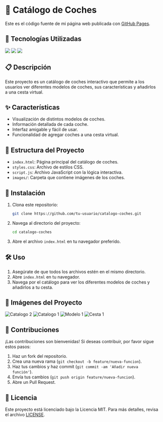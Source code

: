 # 🚗 Catálogo de Coches

Este es el código fuente de mi página web publicada con [GitHub Pages](https://enyixz.github.io/Catalogo-coches/catalogo.html).

## 🌟 Tecnologías Utilizadas

<img src="https://img.shields.io/badge/HTML5-E34F26?style=for-the-badge&logo=html5&logoColor=white">
<img src="https://img.shields.io/badge/CSS3-1572B6?style=for-the-badge&logo=css3&logoColor=white">
<img src="https://img.shields.io/badge/JavaScript-F7DF1E?style=for-the-badge&logo=javascript&logoColor=black">

## 📋 Descripción

Este proyecto es un catálogo de coches interactivo que permite a los usuarios ver diferentes modelos de coches, sus características y añadirlos a una cesta virtual.

## ✨ Características

- Visualización de distintos modelos de coches.
- Información detallada de cada coche.
- Interfaz amigable y fácil de usar.
- Funcionalidad de agregar coches a una cesta virtual.

## 📁 Estructura del Proyecto

- `index.html`: Página principal del catálogo de coches.
- `styles.css`: Archivo de estilos CSS.
- `script.js`: Archivo JavaScript con la lógica interactiva.
- `images/`: Carpeta que contiene imágenes de los coches.

## 🚀 Instalación

1. Clona este repositorio:
    ```sh
    git clone https://github.com/tu-usuario/catalogo-coches.git
    ```
2. Navega al directorio del proyecto:
    ```sh
    cd catalogo-coches
    ```
3. Abre el archivo `index.html` en tu navegador preferido.

## 🛠️ Uso

1. Asegúrate de que todos los archivos estén en el mismo directorio.
2. Abre `index.html` en tu navegador.
3. Navega por el catálogo para ver los diferentes modelos de coches y añadirlos a tu cesta.

## 📸 Imágenes del Proyecto

![Catalogo 2](https://github.com/user-attachments/assets/753ee648-3bd8-4990-9769-d17e4ea1508b)
![Catalogo 1](https://github.com/user-attachments/assets/da1ab56a-4eeb-4063-a191-8298e2f7ad2b)
![Modelo 1](https://github.com/user-attachments/assets/739e9dce-c9d1-467e-955d-b56342e9f44b)
![Cesta 1](https://github.com/user-attachments/assets/84f4bb48-cb9e-4c92-9a58-5106466029e4)

## 🤝 Contribuciones

¡Las contribuciones son bienvenidas! Si deseas contribuir, por favor sigue estos pasos:
1. Haz un fork del repositorio.
2. Crea una nueva rama (`git checkout -b feature/nueva-funcion`).
3. Haz tus cambios y haz commit (`git commit -am 'Añadir nueva función'`).
4. Envía tus cambios (`git push origin feature/nueva-funcion`).
5. Abre un Pull Request.

## 📜 Licencia

Este proyecto está licenciado bajo la Licencia MIT. Para más detalles, revisa el archivo [LICENSE](./LICENSE).
